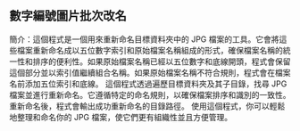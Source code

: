 ## **數字編號圖片批次改名**
簡介：這個程式是一個用來重新命名目標資料夾中的 JPG 檔案的工具。它會將這些檔案重新命名成以五位數字索引和原始檔案名稱組成的形式，確保檔案名稱的統一性和排序的便利性。如果原始檔案名稱已經以五位數字和底線開頭，程式會保留這個部分並以索引值繼續組合名稱。如果原始檔案名稱不符合規則，程式會在檔案名前添加五位索引和底線。
這個程式透過遍歷目標資料夾及其子目錄，找尋 JPG 檔案並進行重新命名。它遵循特定的命名規則，以確保檔案排序和識別的一致性。重新命名後，程式會輸出成功重新命名的目錄路徑。
使用這個程式，你可以輕鬆地整理和命名你的 JPG 檔案，使它們更有組織性並且方便管理。
